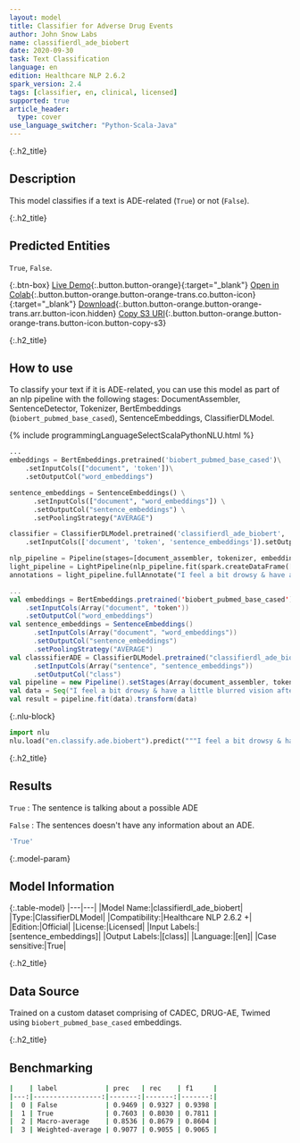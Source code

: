 ```yaml
---
layout: model
title: Classifier for Adverse Drug Events
author: John Snow Labs
name: classifierdl_ade_biobert
date: 2020-09-30
task: Text Classification
language: en
edition: Healthcare NLP 2.6.2
spark_version: 2.4
tags: [classifier, en, clinical, licensed]
supported: true
article_header:
  type: cover
use_language_switcher: "Python-Scala-Java"
---
```


{:.h2_title}
## Description
This model classifies if a text is ADE-related (``True``) or not (``False``).

{:.h2_title}
## Predicted Entities
``True``, ``False``.

{:.btn-box}
[Live Demo](https://demo.johnsnowlabs.com/healthcare/ADE/){:.button.button-orange}{:target="_blank"}
[Open in Colab](https://colab.research.google.com/github/JohnSnowLabs/spark-nlp-workshop/blob/master/tutorials/Certification_Trainings/Healthcare/16.Adverse_Drug_Event_ADE_NER_and_Classifier.ipynb){:.button.button-orange.button-orange-trans.co.button-icon}{:target="_blank"}
[Download](https://s3.amazonaws.com/auxdata.johnsnowlabs.com/clinical/models/classifierdl_ade_biobert_en_2.6.0_2.4_1601594685053.zip){:.button.button-orange.button-orange-trans.arr.button-icon.hidden}
[Copy S3 URI](s3://auxdata.johnsnowlabs.com/clinical/models/classifierdl_ade_biobert_en_2.6.0_2.4_1601594685053.zip){:.button.button-orange.button-orange-trans.button-icon.button-copy-s3}

{:.h2_title}
## How to use
To classify your text if it is ADE-related, you can use this model as part of an nlp pipeline with the following stages: DocumentAssembler, SentenceDetector, Tokenizer, BertEmbeddings (``biobert_pubmed_base_cased``), SentenceEmbeddings, ClassifierDLModel.

<div class="tabs-box" markdown="1">
{% include programmingLanguageSelectScalaPythonNLU.html %}


```python
...
embeddings = BertEmbeddings.pretrained('biobert_pubmed_base_cased')\
    .setInputCols(["document", 'token'])\
    .setOutputCol("word_embeddings")

sentence_embeddings = SentenceEmbeddings() \
      .setInputCols(["document", "word_embeddings"]) \
      .setOutputCol("sentence_embeddings") \
      .setPoolingStrategy("AVERAGE")

classifier = ClassifierDLModel.pretrained('classifierdl_ade_biobert', 'en', 'clinical/models')\
    .setInputCols(['document', 'token', 'sentence_embeddings']).setOutputCol('class')

nlp_pipeline = Pipeline(stages=[document_assembler, tokenizer, embeddings, sentence_embeddings, classifier])
light_pipeline = LightPipeline(nlp_pipeline.fit(spark.createDataFrame([['']]).toDF("text")))
annotations = light_pipeline.fullAnnotate("I feel a bit drowsy & have a little blurred vision after taking an insulin")

```
```scala
...
val embeddings = BertEmbeddings.pretrained('biobert_pubmed_base_cased')
    .setInputCols(Array("document", 'token'))
    .setOutputCol("word_embeddings")
val sentence_embeddings = SentenceEmbeddings() 
      .setInputCols(Array("document", "word_embeddings")) 
      .setOutputCol("sentence_embeddings") 
      .setPoolingStrategy("AVERAGE")
val classsifierADE = ClassifierDLModel.pretrained("classifierdl_ade_biobert", "en", "clinical/models")
      .setInputCols(Array("sentence", "sentence_embeddings")) 
      .setOutputCol("class")
val pipeline = new Pipeline().setStages(Array(document_assembler, tokenizer, embeddings, sentence_embeddings, classifierADE))
val data = Seq("I feel a bit drowsy & have a little blurred vision after taking an insulin").toDF("text")
val result = pipeline.fit(data).transform(data)
```


{:.nlu-block}
```python
import nlu
nlu.load("en.classify.ade.biobert").predict("""I feel a bit drowsy & have a little blurred vision after taking an insulin""")
```

</div>

{:.h2_title}
## Results
``True`` : The sentence is talking about a possible ADE

``False`` : The sentences doesn't have any information about an ADE.

```bash
'True'
```

{:.model-param}
## Model Information

{:.table-model}
|---|---|
|Model Name:|classifierdl_ade_biobert|
|Type:|ClassifierDLModel|
|Compatibility:|Healthcare NLP 2.6.2 +|
|Edition:|Official|
|License:|Licensed|
|Input Labels:|[sentence_embeddings]|
|Output Labels:|[class]|
|Language:|[en]|
|Case sensitive:|True|

{:.h2_title}
## Data Source
Trained on a custom dataset comprising of CADEC, DRUG-AE, Twimed using ``biobert_pubmed_base_cased`` embeddings.

{:.h2_title}
## Benchmarking
```bash
|    | label            | prec   | rec    | f1     |
|---:|-----------------:|-------:|-------:|-------:|
|  0 | False            | 0.9469 | 0.9327 | 0.9398 | 
|  1 | True             | 0.7603 | 0.8030 | 0.7811 | 
|  2 | Macro-average    | 0.8536 | 0.8679 | 0.8604 |
|  3 | Weighted-average | 0.9077 | 0.9055 | 0.9065 |
```
